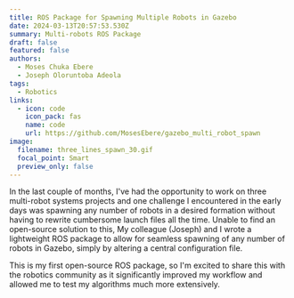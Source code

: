 ```yaml
---
title: ROS Package for Spawning Multiple Robots in Gazebo
date: 2024-03-13T20:57:53.530Z
summary: M﻿ulti-robots ROS Package
draft: false
featured: false
authors:
  - Moses Chuka Ebere
  - Joseph Oloruntoba Adeola
tags:
  - Robotics
links:
  - icon: code
    icon_pack: fas
    name: code
    url: https://github.com/MosesEbere/gazebo_multi_robot_spawn
image:
  filename: three_lines_spawn_30.gif
  focal_point: Smart
  preview_only: false
---
```

In the last couple of months, I've had the opportunity to work on three multi-robot systems projects and one challenge I encountered in the early days was spawning any number of robots in a desired formation without having to rewrite cumbersome launch files all the time. Unable to find an open-source solution to this, My colleague (Joseph) and I wrote a lightweight ROS package to allow for seamless spawning of any number of robots in Gazebo, simply by altering a central configuration file. 

T﻿his is my first open-source ROS package, so I'm excited to share this with the robotics community as it significantly improved my workflow and allowed me to test my algorithms much more extensively.